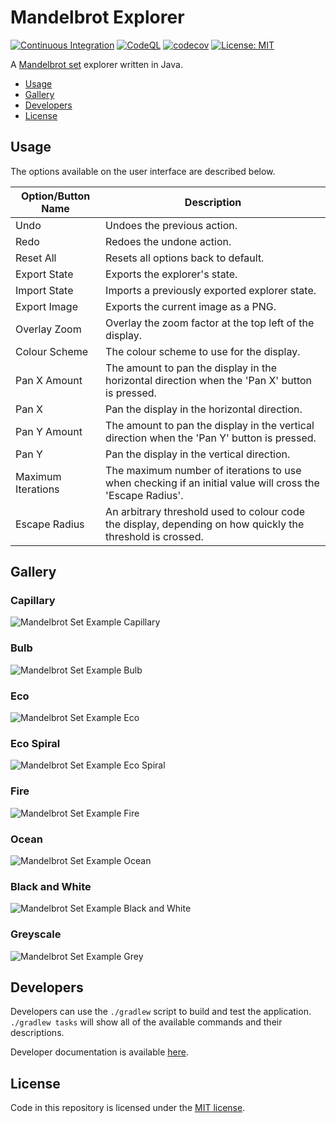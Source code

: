 # Mandelbrot Explorer

[![Continuous Integration](https://github.com/kiancross/mandelbrot/actions/workflows/continous-integration.yaml/badge.svg?event=push)](https://github.com/kiancross/mandelbrot/actions/workflows/continous-integration.yaml)
[![CodeQL](https://github.com/kiancross/mandelbrot/actions/workflows/codeql.yaml/badge.svg?event=schedule)](https://github.com/kiancross/mandelbrot/actions/workflows/codeql.yaml)
[![codecov](https://codecov.io/gh/kiancross/mandelbrot/branch/master/graph/badge.svg?token=cFjwBIoJ4c)](https://codecov.io/gh/kiancross/mandelbrot)
[![License: MIT](https://img.shields.io/badge/License-MIT-yellow.svg)](https://github.com/kiancross/mandelbrot/blob/master/LICENSE)

A [Mandelbrot set](https://en.wikipedia.org/wiki/Mandelbrot_set) explorer
written in Java.

 * [Usage](#usage)
 * [Gallery](#gallery)
 * [Developers](#developers)
 * [License](#license)

## Usage

The options available on the user interface are described
below.

|Option/Button Name| Description |
|------------------|-------------|
| Undo | Undoes the previous action. |
| Redo | Redoes the undone action. |
| Reset All | Resets all options back to default. |
| Export State | Exports the explorer's state. |
| Import State | Imports a previously exported explorer state. |
| Export Image | Exports the current image as a PNG. |
| Overlay Zoom | Overlay the zoom factor at the top left of the display. |
| Colour Scheme | The colour scheme to use for the display. |
| Pan X Amount | The amount to pan the display in the horizontal direction when the 'Pan X' button is pressed. |
| Pan X | Pan the display in the horizontal direction. |
| Pan Y Amount | The amount to pan the display in the vertical direction when the 'Pan Y' button is pressed. |
| Pan Y | Pan the display in the vertical direction. |
| Maximum Iterations | The maximum number of iterations to use when checking if an initial value will cross the 'Escape Radius'. |
| Escape Radius | An arbitrary threshold used to colour code the display, depending on how quickly the threshold is crossed. |

## Gallery
### Capillary
![Mandelbrot Set Example Capillary](https://github.com/kiancross/mandelbrot/blob/master/examples/capillary.png)

### Bulb
![Mandelbrot Set Example Bulb](https://github.com/kiancross/mandelbrot/blob/master/examples/bulb.png)

### Eco
![Mandelbrot Set Example Eco](https://github.com/kiancross/mandelbrot/blob/master/examples/eco.png)

### Eco Spiral
![Mandelbrot Set Example Eco Spiral](https://github.com/kiancross/mandelbrot/blob/master/examples/eco-spiral.png)

### Fire
![Mandelbrot Set Example Fire](https://github.com/kiancross/mandelbrot/blob/master/examples/fire.png)

### Ocean
![Mandelbrot Set Example Ocean](https://github.com/kiancross/mandelbrot/blob/master/examples/ocean.png)

### Black and White
![Mandelbrot Set Example Black and White](https://github.com/kiancross/mandelbrot/blob/master/examples/black-and-white.png)

### Greyscale
![Mandelbrot Set Example Grey](https://github.com/kiancross/mandelbrot/blob/master/examples/grey.png)

## Developers
Developers can use the `./gradlew` script to build and test the
application. `./gradlew tasks` will show all of the available
commands and their descriptions.

Developer documentation is available [here](kiancross.github.io/mandelbrot/).

## License

Code in this repository is licensed under the
[MIT license](https://github.com/kiancross/mandelbrot/blob/master/LICENSE).
